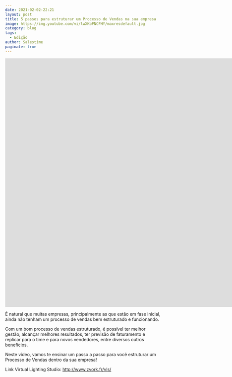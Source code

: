 ```yaml
---
date: 2021-02-02-22:21
layout: post
title: 5 passos para estruturar um Processo de Vendas na sua empresa
image: https://img.youtube.com/vi/lwXKbPNCFHY/maxresdefault.jpg
category: blog
tags:
  - Edição
author: Salestime
paginate: true
---
```


<iframe width="1903" height="800" src="https://www.youtube.com/embed/lwXKbPNCFHY" frameborder="0" allow="accelerometer; autoplay; clipboard-write; encrypted-media; gyroscope; picture-in-picture" allowfullscreen></iframe>

É natural que muitas empresas, principalmente as que estão em fase inicial, ainda não tenham um processo de vendas bem estruturado e funcionando. 

Com um bom processo de vendas estruturado, é possível ter melhor gestão, alcançar melhores resultados, ter previsão de faturamento e replicar para o time e para novos vendedores, entre diversos outros benefícios. 

Neste vídeo, vamos te ensinar um passo a passo para você estruturar um Processo de Vendas dentro da sua empresa!

Link Virtual Lighting Studio: 
http://www.zvork.fr/vls/
